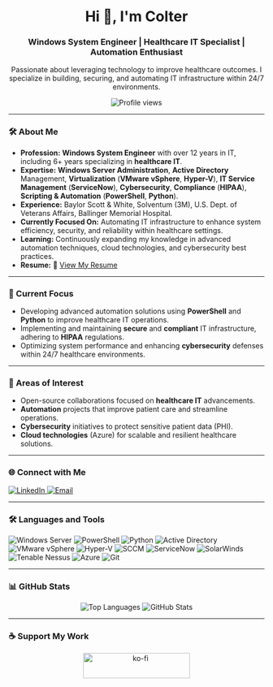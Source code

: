 <h1 align="center">Hi 👋, I'm Colter</h1>
<h3 align="center">Windows System Engineer | Healthcare IT Specialist | Automation Enthusiast</h3>
<p align="center">
  Passionate about leveraging technology to improve healthcare outcomes. I specialize in building, securing, and automating IT infrastructure within 24/7 environments.
</p>

<p align="center">
  <img src="https://komarev.com/ghpvc/?username=colterd&label=Profile%20views&color=0e75b6&style=flat-square" alt="Profile views" />
</p>

---

### 🛠️ About Me

*   **Profession:**  **Windows System Engineer** with over 12 years in IT, including 6+ years specializing in **healthcare IT**.
*   **Expertise:**  **Windows Server Administration**, **Active Directory** Management, **Virtualization** (**VMware vSphere**, **Hyper-V**), **IT Service Management** (**ServiceNow**), **Cybersecurity**, **Compliance** (**HIPAA**), **Scripting & Automation** (**PowerShell**, **Python**).
*   **Experience:**  Baylor Scott & White, Solventum (3M), U.S. Dept. of Veterans Affairs, Ballinger Memorial Hospital.
*   **Currently Focused On:**  Automating IT infrastructure to enhance system efficiency, security, and reliability within healthcare settings.
*   **Learning:**  Continuously expanding my knowledge in advanced automation techniques, cloud technologies, and cybersecurity best practices.
*   **Resume:** 📄 [View My Resume](https://rxresu.me/colterdahlberg/colter-dahlberg-resume-2024)

---

### 🌱 Current Focus

*   Developing advanced automation solutions using **PowerShell** and **Python** to improve healthcare IT operations.
*   Implementing and maintaining **secure** and **compliant** IT infrastructure, adhering to **HIPAA** regulations.
*   Optimizing system performance and enhancing **cybersecurity** defenses within 24/7 healthcare environments.

---

### 👀 Areas of Interest

*   Open-source collaborations focused on **healthcare IT** advancements.
*   **Automation** projects that improve patient care and streamline operations.
*   **Cybersecurity** initiatives to protect sensitive patient data (PHI).
*   **Cloud technologies** (Azure) for scalable and resilient healthcare solutions.

---

### 🌐 Connect with Me

<div align="left">
  <a href="https://linkedin.com/in/colter-dahlberg" target="_blank">
    <img src="https://img.shields.io/badge/LinkedIn-0A66C2?style=for-the-badge&logo=linkedin&logoColor=white" alt="LinkedIn" />
  </a>
  <a href="mailto:colterdahlberg@gmail.com">
    <img src="https://img.shields.io/badge/Email-D14836?style=for-the-badge&logo=gmail&logoColor=white" alt="Email" />
  </a>
</div>

---

### 🛠️ Languages and Tools

<div align="left">
  <img src="https://img.shields.io/badge/-Windows_Server-0078D4?logo=windows-server&logoColor=white&style=for-the-badge" alt="Windows Server" />
  <img src="https://img.shields.io/badge/-PowerShell-5391FE?logo=powershell&logoColor=white&style=for-the-badge" alt="PowerShell" />
  <img src="https://img.shields.io/badge/-Python-3776AB?logo=python&logoColor=white&style=for-the-badge" alt="Python" />
  <img src="https://img.shields.io/badge/-Active_Directory-0078D4?logo=activedirectory&logoColor=white&style=for-the-badge" alt="Active Directory" />
  <img src="https://img.shields.io/badge/-VMware_vSphere-607078?logo=vmware&logoColor=white&style=for-the-badge" alt="VMware vSphere" />
  <img src="https://img.shields.io/badge/-Hyper--V-0078D4?logo=microsoft&logoColor=white&style=for-the-badge" alt="Hyper-V" />
  <img src="https://img.shields.io/badge/-SCCM-0078D4?logo=microsoft-sccm&logoColor=white&style=for-the-badge" alt="SCCM" />
  <img src="https://img.shields.io/badge/-ServiceNow-003366?logo=servicenow&logoColor=white&style=for-the-badge" alt="ServiceNow" />
  <img src="https://img.shields.io/badge/-SolarWinds-FBB917?logo=solarwinds&logoColor=white&style=for-the-badge" alt="SolarWinds" />
  <img src="https://img.shields.io/badge/-Tenable_Nessus-0052CC?logo=tenable&logoColor=white&style=for-the-badge" alt="Tenable Nessus" />
  <img src="https://img.shields.io/badge/-Azure-0078D4?logo=microsoft-azure&logoColor=white&style=for-the-badge" alt="Azure" />
  <img src="https://img.shields.io/badge/-Git-F05032?logo=git&logoColor=white&style=for-the-badge" alt="Git" />
</div>

---

### 📊 GitHub Stats

<div align="center">
  <img src="https://github-readme-stats.vercel.app/api/top-langs?username=colterd&show_icons=true&locale=en&layout=compact&theme=default" alt="Top Languages" />
  <img src="https://github-readme-stats.vercel.app/api?username=colterd&show_icons=true&locale=en&theme=default" alt="GitHub Stats" />
</div>

---

### ☕ Support My Work

<div align="center">
  <a href="https://ko-fi.com/colterplus">
    <img src="https://cdn.ko-fi.com/cdn/kofi3.png?v=3" height="50" width="210" alt="ko-fi" />
  </a>
</div>
